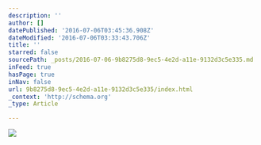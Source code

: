 ```yaml
---
description: ''
author: []
datePublished: '2016-07-06T03:45:36.908Z'
dateModified: '2016-07-06T03:33:43.706Z'
title: ''
starred: false
sourcePath: _posts/2016-07-06-9b8275d8-9ec5-4e2d-a11e-9132d3c5e335.md
inFeed: true
hasPage: true
inNav: false
url: 9b8275d8-9ec5-4e2d-a11e-9132d3c5e335/index.html
_context: 'http://schema.org'
_type: Article

---
```

![](https://the-grid-user-content.s3-us-west-2.amazonaws.com/0b6e1946-e667-48b1-bd24-88858dbe25dd.jpg)